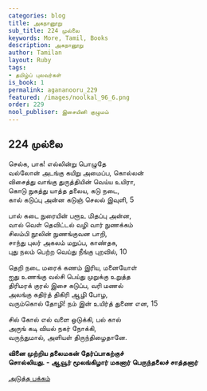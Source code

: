 ```yaml
---
categories: blog
title: அகநானூறு
sub_title: 224 முல்லை
keywords: More, Tamil, Books
description: அகநானூறு
author: Tamilan
layout: Ruby
tags:
- தமிழ்ப் புலவர்கள்
is_book: 1
permalink: agananooru_229
featured: /images/noolkal_96_6.png
order: 229
nool_publiser: இசையினி குழுமம்
---
```



## 224 முல்லை

செல்க, பாக! எல்லின்று பொழுதே  
வல்லோன் அடங்கு கயிறு அமைப்ப, கொல்லன்  
விசைத்து வாங்கு துருத்தியின் வெய்ய உயிரா,  
கொடு நுகத்து யாத்த தலைய, கடு நடை,  
கால் கடுப்பு அன்ன கடுஞ் செலல் இவுளி, 5

பால் கடை நுரையின் பரூஉ மிதப்பு அன்ன,  
வால் வெள் தெவிட்டல் வழி வார் நுணக்கம்  
சிலம்பி நூலின் நுணங்குவன பாறி,  
சாந்து புலர் அகலம் மறுப்ப, காண்தக,  
புது நலம் பெற்ற வெய்து நீங்கு புறவில், 10

தெறி நடை மரைக் கணம் இரிய, மனையோள்  
ஐது உணங்கு வல்சி பெய்து முறுக்கு உறுத்த  
திரிமரக் குரல் இசை கடுப்ப, வரி மணல்  
அலங்கு கதிர்த் திகிரி ஆழி போழ,  
வரும்கொல் தோழி! நம் இன் உயிர்த் துணை என, 15

சில் கோல் எல் வளை ஒடுக்கி, பல் கால்  
அருங் கடி வியல் நகர் நோக்கி,  
வருந்துமால், அளியள் திருந்திழைதானே.

**வினை முற்றிய தலைமகன் தேர்ப்பாகற்குச்  
சொல்லியது. - ஆவூர் மூலங்கிழார் மகனார் பெருந்தலைச் சாத்தனார்**

[அடுத்த பக்கம்](agananooru_230)